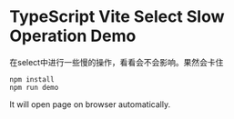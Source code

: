 TypeScript Vite Select Slow Operation Demo
===========================

在select中进行一些慢的操作，看看会不会影响。果然会卡住

```
npm install
npm run demo
```

It will open page on browser automatically.
